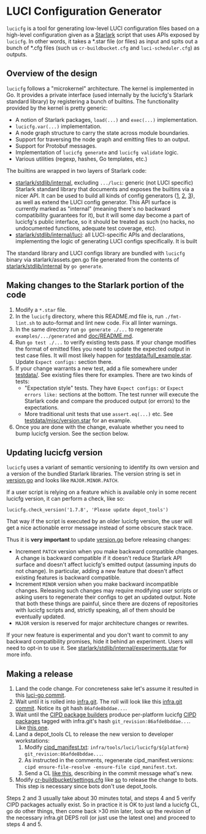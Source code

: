# LUCI Configuration Generator

`lucicfg` is a tool for generating low-level LUCI configuration files based on a
high-level configuration given as a [Starlark] script that uses APIs exposed by
`lucicfg`. In other words, it takes a \*.star file (or files) as input and spits
out a bunch of \*.cfg files (such us `cr-buildbucket.cfg` and
`luci-scheduler.cfg`) as outputs.

[Starlark]: https://github.com/google/starlark-go

## Overview of the design

`lucicfg` follows a "microkernel" architecture. The kernel is implemented in Go.
It provides a private interface (used internally by the lucicfg's Starlark
standard library) by registering a bunch of builtins. The functionality provided
by the kernel is pretty generic:

*   A notion of Starlark packages, `load(...)` and `exec(...)` implementation.
*   `lucicfg.var(...)` implementation.
*   A node graph structure to carry the state across module boundaries.
*   Support for traversing the node graph and emitting files to an output.
*   Support for Protobuf messages.
*   Implementation of `lucicfg generate` and `lucicfg validate` logic.
*   Various utilities (regexp, hashes, Go templates, etc.)

The builtins are wrapped in two layers of Starlark code:

  * [starlark/stdlib/internal], excluding `.../luci`: generic (not LUCI
    specific) Starlark standard library that documents and exposes the builtins
    via a nicer API. It can be used to build all kinds of config generators
    ([1], [2], [3]), as well as extend the LUCI config generator. This API
    surface is currently marked as "internal" (meaning there's no backward
    compatibility guarantees for it), but it will some day become a part of
    lucicfg's public interface, so it should be treated as such (no hacks, no
    undocumented functions, adequate test coverage, etc).
  * [starlark/stdlib/internal/luci]: all LUCI-specific APIs and declarations,
    implementing the logic of generating LUCI configs specifically. It is built

The standard library and LUCI configs library are bundled with `lucicfg` binary
via starlark/assets.gen.go file generated from the contents of
[starlark/stdlib/internal] by `go generate`.

[starlark/stdlib/internal]: ./starlark/stdlib/internal
[starlark/stdlib/internal/luci]: ./starlark/stdlib/internal/luci
[1]: https://chrome-internal.googlesource.com/infradata/config/+/refs/heads/main/starlark/common/lib
[2]: https://chrome-internal.googlesource.com/infradata/k8s/+/refs/heads/main/starlark/lib
[3]: https://chrome-internal.googlesource.com/infradata/gae/+/refs/heads/main/starlark/lib

## Making changes to the Starlark portion of the code

1.  Modify a `*.star` file.
2.  In the `lucicfg` directory, where this README.md file is, run
    `./fmt-lint.sh` to auto-format and lint new code. Fix all linter warnings.
3.  In the same directory run `go generate ./...` to regenerate
    `examples/.../generated` and [doc/README.md].
4.  Run `go test ./...` to verify existing tests pass. If your change modifies
    the format of emitted files you need to update the expected output in test
    case files. It will most likely happen for [testdata/full_example.star].
    Update `Expect configs:` section there.
5.  If your change warrants a new test, add a file somewhere under [testdata/].
    See existing files there for examples. There are two kinds of tests:
    *   "Expectation style" tests. They have `Expect configs:` or `Expect errors
        like:` sections at the bottom. The test runner will execute the Starlark
        code and compare the produced output (or errors) to the expectations.
    *   More traditional unit tests that use `assert.eq(...)` etc. See
        [testdata/misc/version.star] for an example.
6.  Once you are done with the change, evaluate whether you need to bump lucicfg
    version. See the section below.

[doc/README.md]: ./doc/README.md
[testdata/full_example.star]: ./testdata/full_example.star
[testdata/]: ./testdata
[testdata/misc/version.star]: ./testdata/misc/version.star

## Updating lucicfg version

`lucicfg` uses a variant of semantic versioning to identify its own version and
a version of the bundled Starlark libraries. The version string is set in
[version.go] and looks like `MAJOR.MINOR.PATCH`.

If a user script is relying on a feature which is available only in some recent
lucicfg version, it can perform a check, like so:

```starlark
lucicfg.check_version('1.7.8', 'Please update depot_tools')
```

That way if the script is executed by an older lucicfg version, the user will
get a nice actionable error message instead of some obscure stack trace.

Thus it is **very important** to update [version.go] before releasing changes:

*   Increment `PATCH` version when you make backward compatible changes. A
    change is backward compatible if it doesn't reduce Starlark API surface and
    doesn't affect lucicfg's emitted output (assuming inputs do not change). In
    particular, adding a new feature that doesn't affect existing features is
    backward compatible.
*   Increment `MINOR` version when you make backward incompatible changes.
    Releasing such changes may require modifying user scripts or asking users to
    regenerate their configs to get an updated output. Note that both these
    things are painful, since there are dozens of repositories with lucicfg
    scripts and, strictly speaking, all of them should be eventually updated.
*   `MAJOR` version is reserved for major architecture changes or rewrites.

If your new feature is experimental and you don't want to commit to any backward
compatibility promises, hide it behind an experiment. Users will need to opt-in
to use it. See [starlark/stdlib/internal/experiments.star] for more info.

[version.go]: ./version.go
[starlark/stdlib/internal/experiments.star]: ./starlark/stdlib/internal/experiments.star

## Making a release

1.  Land the code change. For concreteness sake let's assume it resulted in this
    [luci-go commit].
2.  Wait until it is rolled into [infra.git]. The roll will look like this
    [infra.git commit]. Notice its git hash `86afde8bddae...`.
3.  Wait until the [CIPD package builders] produce per-platform lucicfg
    [CIPD packages] tagged with infra.git's hash `git_revision:86afde8bddae...`.
    Like [this one].
4.  Land a depot_tools CL to release the new version to developer workstations:
    1.  Modify [cipd_manifest.txt]: `infra/tools/luci/lucicfg/${platform}
        git_revision:86afde8bddae...`.
    2.  As instructed in the comments, regenerate cipd_manifest.versions: `cipd
        ensure-file-resolve -ensure-file cipd_manifest.txt`.
    3.  Send a CL [like this], describing in the commit message what's new.
5.  Modify [cr-buildbucket/settings.cfg] like [so] to release the change to
    bots. This step is necessary since bots don't use depot_tools.

Steps 2 and 3 usually take about 30 minutes total, and steps 4 and 5 verify
CIPD packages actually exist. So in practice it is OK to just land a lucicfg
CL, go do other things, then come back >30 min later, look up the revision of
the necessary infra.git DEPS roll (or just use the latest one) and proceed to
steps 4 and 5.

[infra.git]: https://chromium.googlesource.com/infra/infra/
[luci-go commit]: https://chromium.googlesource.com/infra/luci/luci-go.git/+/7ac4bfbe5a282766ea2e8afa5a6a06e8b71879f3
[infra.git commit]: https://chromium.googlesource.com/infra/infra/+/86afde8bddaefce47381b7cc4638b36717803d3a
[CIPD package builders]: https://ci.chromium.org/p/infra-internal/g/infra-packagers/console
[CIPD packages]: https://chrome-infra-packages.appspot.com/p/infra/tools/luci/lucicfg
[this one]: https://chrome-infra-packages.appspot.com/p/infra/tools/luci/lucicfg/linux-amd64/+/git_revision:86afde8bddaefce47381b7cc4638b36717803d3a
[cipd_manifest.txt]: https://chromium.googlesource.com/chromium/tools/depot_tools/+/refs/heads/main/cipd_manifest.txt
[like this]: https://chromium-review.googlesource.com/c/chromium/tools/depot_tools/+/2137983
[cr-buildbucket/settings.cfg]: https://chrome-internal.googlesource.com/infradata/config/+/refs/heads/main/configs/cr-buildbucket/settings.cfg
[so]: https://chrome-internal-review.googlesource.com/c/infradata/config/+/2849250
